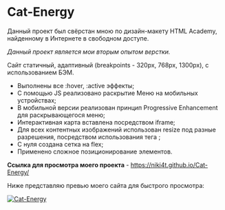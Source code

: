 # Cat-Energy

Данный проект был свёрстан мною по дизайн-макету HTML Academy, найденному в Интернете в свободном доступе.

*Данный проект является мои вторым опытом верстки.*

Сайт статичный, адаптивный (breakpoints - 320px, 768px, 1300px), с использованием БЭМ.
 - Выполнены все :hover, :active эффекты;
 - С помощью JS реализовано раскрытие Меню на мобильных устройствах;
 - В мобильной версии реализован принцип Progressive Enhancement для раскрывающегося меню;
 - Интерактивная карта вставлена посредством iframe;
 - Для всех контентных изображений использован resize под разные разрешения, посредством использования тега <picture>;
 - С нуля создана сетка на flex;
 - Применено сложное позиционирование элементов.

**Ссылка для просмотра моего проекта** - https://niki4t.github.io/Cat-Energy/

Ниже представляю превью моего сайта для быстрого просмотра:

<a href="https://ibb.co/FJ2TCQc"><img src="https://i.ibb.co/bLT9D4Y/Cat-Energy.png" alt="Cat-Energy" border="0"></a>
